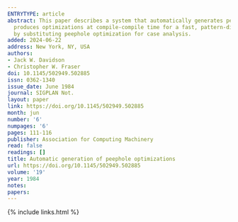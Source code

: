 ```yaml
---
ENTRYTYPE: article
abstract: This paper describes a system that automatically generates peephole optimizations. A general peephole optimizer driven by a machine description
  produces optimizations at compile-compile time for a fast, pattern-directed, compile-time optimizer. They form part of a compiler that simplifies retargeting
  by substituting peephole optimization for case analysis.
added: 2024-06-22
address: New York, NY, USA
authors:
- Jack W. Davidson
- Christopher W. Fraser
doi: 10.1145/502949.502885
issn: 0362-1340
issue_date: June 1984
journal: SIGPLAN Not.
layout: paper
link: https://doi.org/10.1145/502949.502885
month: jun
number: '6'
numpages: '6'
pages: 111-116
publisher: Association for Computing Machinery
read: false
readings: []
title: Automatic generation of peephole optimizations
url: https://doi.org/10.1145/502949.502885
volume: '19'
year: 1984
notes:
papers:
---
```

{% include links.html %}
